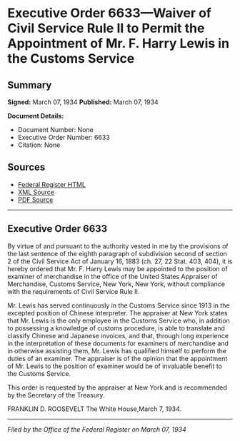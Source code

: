 # Executive Order 6633—Waiver of Civil Service Rule II to Permit the Appointment of Mr. F. Harry Lewis in the Customs Service

## Summary

**Signed:** March 07, 1934
**Published:** March 07, 1934

**Document Details:**
- Document Number: None
- Executive Order Number: 6633
- Citation: None

## Sources
- [Federal Register HTML](https://www.presidency.ucsb.edu/documents/executive-order-6633-waiver-civil-service-rule-ii-permit-the-appointment-mr-f-harry-lewis)
- [XML Source](None)
- [PDF Source](None)

---

## Executive Order 6633

By virtue of and pursuant to the authority vested in me by the provisions of the last sentence of the eighth paragraph of subdivision second of section 2 of the Civil Service Act of January 16, 1883 (ch. 27, 22 Stat. 403, 404), it is hereby ordered that Mr. F. Harry Lewis may be appointed to the position of examiner of merchandise in the office of the United States Appraiser of Merchandise, Customs Service, New York, New York, without compliance with the requirements of Civil Service Rule II.

Mr. Lewis has served continuously in the Customs Service since 1913 in the excepted position of Chinese interpreter. The appraiser at New York states that Mr. Lewis is the only employee in the Customs Service who, in addition to possessing a knowledge of customs procedure, is able to translate and classify Chinese and Japanese invoices, and that, through long experience in the interpretation of these documents for examiners of merchandise and in otherwise assisting them, Mr. Lewis has qualified himself to perform the duties of an examiner. The appraiser is of the opinion that the appointment of Mr. Lewis to the position of examiner would be of invaluable benefit to the Customs Service.

This order is requested by the appraiser at New York and is recommended by the Secretary of the Treasury.

FRANKLIN D. ROOSEVELT
The White House,March 7, 1934.

---

*Filed by the Office of the Federal Register on March 07, 1934*
